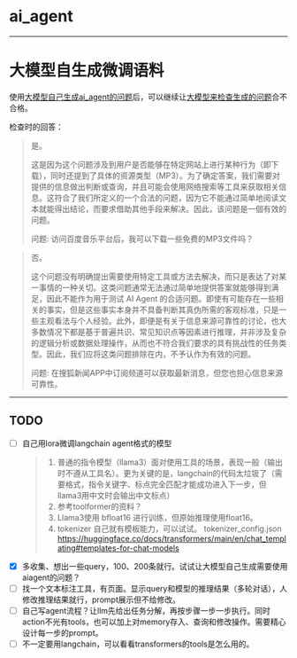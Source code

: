 # ai_agent

----------------------------------------

# 大模型自生成微调语料

使用[大模型自己生成ai_agent的问题](generate_finetune_sample/generate_agent_finetune_sample.py)后，可以继续让[大模型来检查生成的问题](generate_finetune_sample/check_sample.py)合不合格。

检查时的回答：
> 是。
> 
> 这是因为这个问题涉及到用户是否能够在特定网站上进行某种行为（即下载），同时还提到了具体的资源类型（MP3）。为了确定答案，我们需要对提供的信息做出判断或查询，并且可能会使用网络搜索等工具来获取相关信息。这符合了我们所定义的一个合法的问题，因为它不能通过简单地阅读文本就能得出结论，而要求借助其他手段来解决。因此，该问题是一個有效的问题。
> 
> 问题: 访问百度音乐平台后，我可以下载一些免费的MP3文件吗？

> 否。
> 
> 这个问题没有明确提出需要使用特定工具或方法去解决，而只是表达了对某一事情的一种关切。这类问题通常无法通过简单地提供答案就能够得到满足，因此不能作为用于测试 AI Agent 的合适问题。即使有可能存在一些相关的事实，但是这些事实本身并不具备判断其真伪所需的客观标准，只是一些主观看法与个人经验。此外，即便是有关于信息来源可靠性的讨论，也大多数情况下都是基于普遍共识、常见知识点等因素进行推理，并非涉及复杂的逻辑分析或数据处理操作，从而也不符合我们要求的具有挑战性的任务类型。因此，我们应将这类问题排除在内，不予认作为有效的问题。
> 
> 问题: 在搜狐新闻APP中订阅频道可以获取最新消息，但您也担心信息来源可靠性。

----------------------------------------

## TODO

- [ ] 自己用lora微调langchain agent格式的模型
  > 1. 普通的指令模型（llama3）面对使用工具的场景，表现一般（输出时不遵从工具名）。更为关键的是，langchain的代码太垃圾了（需要格式，指令关键字、标点完全匹配才能成功进入下一步，但llama3用中文时会输出中文标点）
  > 2. 参考toolformer的资料？
  > 3. Llama3使用 bfloat16 进行训练，但原始推理使用float16。
  > 4. tokenizer 自己就有模板能力，可以试试。 tokenizer_config.json  https://huggingface.co/docs/transformers/main/en/chat_templating#templates-for-chat-models
- [x] 多收集、想出一些query，100、200条就行。试试让大模型自己生成需要使用aiagent的问题？
- [ ] 找一个文本标注工具，有页面。显示query和模型的推理结果（多轮对话），人修改推理结果就行，prompt展示但不给修改。
- [ ] 自己写agent流程？让llm先给出任务分解，再按步骤一步一步执行。同时action不光有tools，也可以加上对memory存入、查询和修改操作。需要精心设计每一步的prompt。
- [ ] 不一定要用langchain，可以看看transformers的tools是怎么用的。
